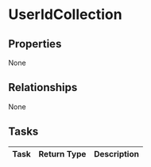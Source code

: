 # UserIdCollection



## Properties
None

## Relationships
None


## Tasks

| Task		   | Return Type	|Description|
|:---------------|:--------|:----------|
